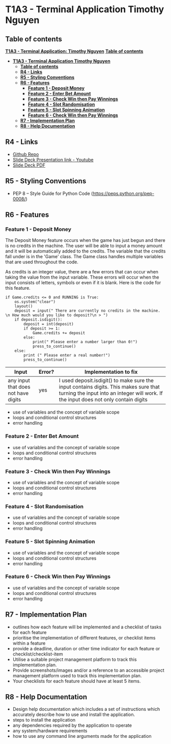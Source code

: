# **T1A3 - Terminal Application Timothy Nguyen**

## **Table of contents**

[**T1A3 - Terminal Application: Timothy Nguyen**](#t1a3---terminal-application-timothy-nguyen)
[**Table of contents**](#table-of-contents)
- [**T1A3 - Terminal Application Timothy Nguyen**](#t1a3---terminal-application-timothy-nguyen)
  - [**Table of contents**](#table-of-contents)
  - [**R4 - Links**](#r4---links)
  - [**R5 - Styling Conventions**](#r5---styling-conventions)
  - [**R6 - Features**](#r6---features)
    - [**Feature 1 - Deposit Money**](#feature-1---deposit-money)
    - [**Feature 2 - Enter Bet Amount**](#feature-2---enter-bet-amount)
    - [**Feature 3 - Check Win then Pay Winnings**](#feature-3---check-win-then-pay-winnings)
    - [**Feature 4 - Slot Randomisation**](#feature-4---slot-randomisation)
    - [**Feature 5 - Slot Spinning Animation**](#feature-5---slot-spinning-animation)
    - [**Feature 6 - Check Win then Pay Winnings**](#feature-6---check-win-then-pay-winnings)
  - [**R7 - Implementation Plan**](#r7---implementation-plan)
  - [**R8 - Help Documentation**](#r8---help-documentation)

## **R4 - Links**

- [Github Repo](https://github.com/timmywebdev/TimothyNguyen_T1A3)
- [Slide Deck Presentation link - Youtube]()
- [Slide Deck PDF]()

## **R5 - Styling Conventions**

- PEP 8 – Style Guide for Python Code (<https://peps.python.org/pep-0008/>)

## **R6 - Features**

### **Feature 1 - Deposit Money**

The Deposit Money feature occurs when the game has just begun and there is no credits in the machine. The user will be able to input a money amount and it will be automatically added to the credits. The variable that the credits fall under is in the 'Game' class. The Game class handles multiple variables that are used throughout the code. 

As credits is an integer value, there are a few errors that can occur when taking the value from the input variable. These errors will occur when the input consists of letters, symbols or even if it is blank. Here is the code for this feature.

``` Py
if Game.credits <= 0 and RUNNING is True:
    os.system("clear")
    layout()
    deposit = input(" There are currently no credits in the machine. \n How much would you like to deposit?\n > ")
    if deposit.isdigit():
        deposit = int(deposit)
        if deposit >= 1:
            Game.credits += deposit
        else: 
            print(" Please enter a number larger than 0!")
            press_to_continue()
    else:
        print (" Please enter a real number!")
        press_to_continue()

```

| Input                               | Error? | Implementation to fix |
|-------------------------------------|--------|-----------------------------------------------------------------------------------------------------------------------------------------------------------------------------|
| any input that does not have digits | yes    | I used deposit.isdigit() to make sure the input contains digits. This makes sure that turning the input into an integer will work. If the input does not only contain digits






- use of variables and the concept of variable scope
- loops and conditional control structures
- error handling

### **Feature 2 - Enter Bet Amount**

- use of variables and the concept of variable scope
- loops and conditional control structures
- error handling

### **Feature 3 - Check Win then Pay Winnings**

- use of variables and the concept of variable scope
- loops and conditional control structures
- error handling

### **Feature 4 - Slot Randomisation**

- use of variables and the concept of variable scope
- loops and conditional control structures
- error handling

### **Feature 5 - Slot Spinning Animation**

- use of variables and the concept of variable scope
- loops and conditional control structures
- error handling

### **Feature 6 - Check Win then Pay Winnings**

- use of variables and the concept of variable scope
- loops and conditional control structures
- error handling

## **R7 - Implementation Plan**

- outlines how each feature will be implemented and a checklist of tasks for each feature
- prioritise the implementation of different features, or checklist items within a feature
- provide a deadline, duration or other time indicator for each feature or checklist/checklist-item
- Utilise a suitable project management platform to track this implementation plan.
- Provide screenshots/images and/or a reference to an accessible project management platform used to track this implementation plan. 
- Your checklists for each feature should have at least 5 items.

## **R8 - Help Documentation**

- Design help documentation which includes a set of instructions which accurately describe how to use and install the application.
- steps to install the application
- any dependencies required by the application to operate
- any system/hardware requirements
- how to use any command line arguments made for the application